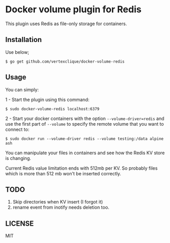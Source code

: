 # Docker volume plugin for Redis

This plugin uses Redis as file-only storage for containers.

## Installation

Use below;

```
$ go get github.com/vertexclique/docker-volume-redis
```

## Usage

You can simply:

1 - Start the plugin using this command:

```
$ sudo docker-volume-redis localhost:6379
```

2 - Start your docker containers with the option `--volume-driver=redis` and use the first part of `--volume` to specify the remote volume that you want to connect to:

```
$ sudo docker run --volume-driver redis --volume testing:/data alpine ash
```

You can manipulate your files in containers and see how the Redis KV store is changing.

Current Redis value limitation ends with 512mb per KV. So probably files which is more than 512 mb won't be inserted correctly.

## TODO

1. Skip directories when KV insert (I forgot it)
2. rename event from inotify needs deletion too.

## LICENSE

MIT
